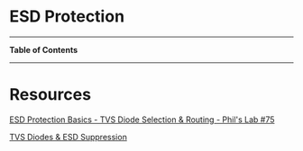 # ESD Protection

---

**Table of Contents**

---

# Resources

[ESD Protection Basics - TVS Diode Selection & Routing - Phil's Lab #75](https://youtu.be/MmG_m4xVNfQ?si=ScYyWLcRf9Ltgayl)

[TVS Diodes & ESD Suppression](https://youtu.be/YbEITCfV0bY?si=c5HaJBdnMOl2rh5l)